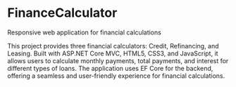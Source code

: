 # FinanceCalculator
Responsive web application for financial calculations

This project provides three financial calculators: Credit, Refinancing, and Leasing. Built with ASP.NET Core MVC, HTML5, CSS3, and JavaScript, it allows users to calculate monthly payments, total payments, and interest for different types of loans. The application uses EF Core for the backend, offering a seamless and user-friendly experience for financial calculations.
